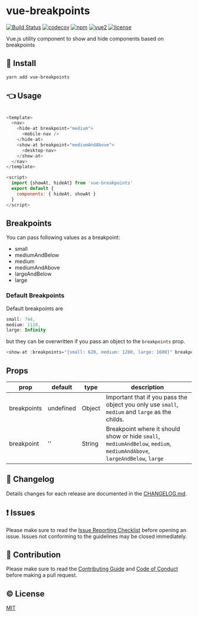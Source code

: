 # vue-breakpoints
[![Build Status](https://travis-ci.org/apertureless/vue-breakpoints.svg?branch=develop)](https://travis-ci.org/apertureless/vue-breakpoints)
[![codecov](https://codecov.io/gh/apertureless/vue-breakpoints/branch/master/graph/badge.svg)](https://codecov.io/gh/apertureless/vue-breakpoints)
[![npm](https://img.shields.io/npm/v/vue-breakpoints.svg)](https://www.npmjs.com/package/vue-breakpoints)
[![vue2](https://img.shields.io/badge/vue-2.x-brightgreen.svg)](https://vuejs.org/)
[![license](https://img.shields.io/github/license/mashape/apistatus.svg)](https://github.com/apertureless/vue-breakpoints/blob/master/LICENSE)

Vue.js utility component to show and hide components based on breakpoints

## 🔧  Install
`yarn add vue-breakpoints`

## 👈 Usage

```javascript

<template>
  <nav>
    <hide-at breakpoint="medium">
      <mobile-nav />
    </hide-at>
    <show-at breakpoint="mediumAndAbove">
      <desktop-nav>
    </show-at>
  </nav>
</template>

<script>
  import {showAt, hideAt} from 'vue-breakpoints'
  export default {
    components: { hideAt, showAt }
  }
</script>
```

## Breakpoints
You can pass following values as a breakpoint:

- small
- mediumAndBelow
- medium
- mediumAndAbove
- largeAndBelow
- large

### Default Breakpoints

Default breakpoints are

```js
small: 744,
medium: 1128,
large: Infinity
```

but they can be overwritten if you pass an object to the `breakpoints` prop.

```js
<show-at :breakpoints="{small: 620, medium: 1280, large: 1600}" breakpoint="medium">
```

## Props
| prop | default | type | description
|---|---|---|---|
| breakpoints | undefined | Object | Important that if you pass the object you only use `small`, `medium` and `large` as the childs.
| breakpoint | '' | String | Breakpoint where it should show or hide `small`, `mediumAndBelow`, `medium`, `mediumAndAbove`, `largeAndBelow`, `large`




## :scroll: Changelog
Details changes for each release are documented in the [CHANGELOG.md](https://github.com/apertureless/vue-breakpoints/blob/master/CHANGELOG.md).


## :exclamation: Issues
Please make sure to read the [Issue Reporting Checklist](https://github.com/apertureless/vue-breakpoints/blob/master/CONTRIBUTING.md#issue-reporting-guidelines) before opening an issue. Issues not conforming to the guidelines may be closed immediately.


## :muscle: Contribution
Please make sure to read the [Contributing Guide](https://github.com/apertureless/vue-breakpoints/blob/master/CONTRIBUTING.md) and [Code of Conduct](code-of-conduct.md) before making a pull request.

## :copyright: License

[MIT](http://opensource.org/licenses/MIT)

